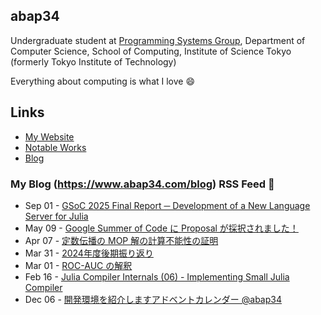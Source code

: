 ## abap34

Undergraduate student at [Programming Systems Group](https://www.psg.c.titech.ac.jp/), Department of Computer Science, School of Computing, Institute of Science Tokyo (formerly Tokyo Institute of Technology)

Everything about computing is what I love :smile:

## Links

- [My Website](https://www.abap34.com)
- [Notable Works](https://www.abap34.com/works)
- [Blog](https://www.abap34.com/blog)
 

### My Blog (https://www.abap34.com/blog) RSS Feed 📝 

<!-- feed start -->
- Sep 01 - [GSoC 2025 Final Report ─ Development of a New Language Server for Julia](https://abap34.com/posts/gsoc2025_final_report.html)
- May 09 - [Google Summer of Code に Proposal が採択されました！](https://abap34.com/posts/gsoc2025.html)
- Apr 07 - [定数伝播の MOP 解の計算不能性の証明](https://abap34.com/posts/mop_undeciable.html)
- Mar 31 - [2024年度後期振り返り](https://abap34.com/posts/hurikaeri_2024_1.html)
- Mar 01 - [ROC-AUC の解釈](https://abap34.com/posts/auc.html)
- Feb 16 - [Julia Compiler Internals (06) - Implementing Small Julia Compiler](https://abap34.com/posts/jci_06.html)
- Dec 06 - [開発環境を紹介しますアドベントカレンダー @abap34](https://abap34.com/posts/devenv_advent.html)
<!-- feed end -->
